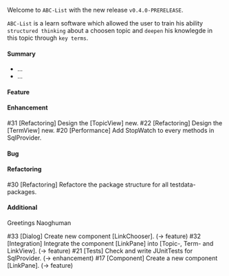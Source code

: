 Welcome to `ABC-List` with the new release `v0.4.0-PRERELEASE`.

`ABC-List` is a learn software which allowed the user to train his ability 
`structured thinking` about a choosen topic and `deepen` his knowlegde in this 
topic through `key terms`.



#### Summary
* ...
* ...



#### Feature



#### Enhancement
#31 [Refactoring] Design the [TopicView] new.
#22 [Refactoring] Design the [TermView] new.
#20 [Performance] Add StopWatch to every methods in SqlProvider.



#### Bug



#### Refactoring
#30  [Refactoring] Refactore the package structure for all testdata-packages.



#### Additional



Greetings
Naoghuman



[//]: # (Issues which will be integrated in this release)
#33 [Dialog] Create new component [LinkChooser].  (-> feature)
#32 [Integration] Integrate the component [LinkPane] into [Topic-, Term- and LinkView]. (-> feature)
#21 [Tests] Check and write JUnitTests for SqlProvider. (-> enhancement)
#17 [Component] Create a new component [LinkPane]. (-> feature)


[//]: # (Links)

